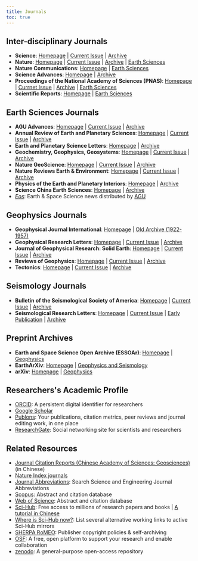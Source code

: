 ```yaml
---
title: Journals
toc: true
---
```


## Inter-disciplinary Journals

- **Science**:
    [Homepage](http://science.sciencemag.org/) |
    [Current Issue](https://science.sciencemag.org/content/current) |
    [Archive](https://science.sciencemag.org/content/by/year)
- **Nature**:
    [Homepage](https://www.nature.com/nature/) |
    [Current Issue](https://www.nature.com/nature/current-issue) |
    [Archive](https://www.nature.com/nature/volumes) |
    [Earth Sciences](https://www.nature.com/subjects/earth-and-environmental-sciences/nature)
- **Nature Communications**:
    [Homepage](https://www.nature.com/ncomms/) |
    [Earth Sciences](https://www.nature.com/subjects/earth-and-environmental-sciences/ncomms)
- **Science Advances**:
    [Homepage](http://advances.sciencemag.org/) |
    [Archive](https://advances.sciencemag.org/content/by/year)
- **Proceedings of the National Academy of Sciences (PNAS)**:
    [Homepage](https://www.pnas.org) |
    [Currnet Issue](https://www.pnas.org/content/current) |
    [Archive](https://www.pnas.org/content/by/year) |
    [Earth Sciences](https://www.pnas.org/content/by/section/Earth,%20Atmospheric,%20and%20Planetary%20Sciences)
- **Scientific Reports**:
    [Homepage](https://www.nature.com/srep/) |
    [Earth Sciences](https://www.nature.com/subjects/earth-and-environmental-sciences/srep)

## Earth Sciences Journals

- **AGU Advances**:
    [Homepage](https://agupubs.onlinelibrary.wiley.com/journal/2576604x) |
    [Current Issue](https://agupubs.onlinelibrary.wiley.com/toc/2576604x/current) |
    [Archive](https://agupubs.onlinelibrary.wiley.com/loi/2576604x)
- **Annual Review of Earth and Planetary Sciences**:
    [Homepage](http://www.annualreviews.org/journal/earth) |
    [Current Issue](https://www.annualreviews.org/toc/earth/current) |
    [Archive](https://www.annualreviews.org/loi/earth)
- **Earth and Planetary Science Letters**:
    [Homepage](https://www.sciencedirect.com/journal/earth-and-planetary-science-letters) |
    [Archive](https://www.sciencedirect.com/journal/earth-and-planetary-science-letters/issues)
- **Geochemistry, Geophysics, Geosystems**:
    [Homepage](http://agupubs.onlinelibrary.wiley.com/hub/journal/10.1002/(ISSN)1525-2027/) |
    [Current Issue](https://agupubs.onlinelibrary.wiley.com/toc/15252027/current) |
    [Archive](https://agupubs.onlinelibrary.wiley.com/loi/15252027)
- **Nature GeoScience**:
    [Homepage](http://www.nature.com/ngeo/index.html) |
    [Current Issue](https://www.nature.com/ngeo/current-issue) |
    [Archive](https://www.nature.com/ngeo/volumes)
- **Nature Reviews Earth & Environment**:
    [Homepage](https://www.nature.com/natrevearthenviron) |
    [Current Issue](https://www.nature.com/natrevearthenviron/current-issue) |
    [Archive](https://www.nature.com/natrevearthenviron/volumes/)
- **Physics of the Earth and Planetary Interiors**:
    [Homepage](http://www.sciencedirect.com/science/journal/00319201/) |
    [Archive](https://www.sciencedirect.com/journal/physics-of-the-earth-and-planetary-interiors/issues)
- **Science China Earth Sciences**:
    [Homepage](https://www.springer.com/journal/11430) |
    [Archive](https://link.springer.com/journal/11430/volumes-and-issues)
- [*Eos*](https://eos.org): Earth & Space Science news distributed by [AGU](https://agupubs.onlinelibrary.wiley.com)

## Geophysics Journals

- **Geophysical Journal International**:
    [Homepage](http://academic.oup.com/gji) |
    [Old Archive (1922-1957)](https://academic.oup.com/gsmnras)
- **Geophysical Research Letters**:
    [Homepage](https://agupubs.onlinelibrary.wiley.com/journal/19448007) |
    [Current Issue](https://agupubs.onlinelibrary.wiley.com/toc/19448007/current) |
    [Archive](https://agupubs.onlinelibrary.wiley.com/loi/19448007)
- **Journal of Geophysical Research: Solid Earth**:
    [Homepage](https://agupubs.onlinelibrary.wiley.com/journal/21699356) |
    [Current Issue](https://agupubs.onlinelibrary.wiley.com/toc/21699356/current) |
    [Archive](https://agupubs.onlinelibrary.wiley.com/loi/21699356)
- **Reviews of Geophysics**:
    [Homepage](https://agupubs.onlinelibrary.wiley.com/journal/19449208) |
    [Current Issue](https://agupubs.onlinelibrary.wiley.com/toc/19449208/current) |
    [Archive](https://agupubs.onlinelibrary.wiley.com/loi/19449208)
- **Tectonics**:
    [Homepage](https://agupubs.onlinelibrary.wiley.com/journal/19449194) |
    [Current Issue](https://agupubs.onlinelibrary.wiley.com/toc/19449194/current) |
    [Archive](https://agupubs.onlinelibrary.wiley.com/loi/19449194)

## Seismology Journals

- **Bulletin of the Seismological Society of America**:
    [Homepage](https://pubs.geoscienceworld.org/bssa) |
    [Current Issue](https://pubs.geoscienceworld.org/bssa/issue) |
    [Archive](https://pubs.geoscienceworld.org/bssa/list-of-years)
- **Seismological Research Letters**:
    [Homepage](https://pubs.geoscienceworld.org/srl) |
    [Current Issue](https://pubs.geoscienceworld.org/srl/issue) |
    [Early Publication](https://pubs.geoscienceworld.org/srl/early-publication) |
    [Archive](https://pubs.geoscienceworld.org/srl/list-of-years)

## Preprint Archives

- **Earth and Space Science Open Archive (ESSOAr)**:
    [Homepage](https://www.essoar.org/) |
    [Geophysics](https://www.essoar.org/topic/agu-ed/1200)
- **EarthArXiv**:
    [Homepage](https://eartharxiv.org/) |
    [Geophysics and Seismology](https://eartharxiv.org/repository/list/geophysics-and-seismology/)
- **arXiv**:
    [Homepage](https://arxiv.org/) |
    [Geophysics](https://arxiv.org/list/physics.geo-ph/recent)

## Researchers's Academic Profile

- [ORCID](https://orcid.org/): A persistent digital identifier for researchers
- [Google Scholar](https://scholar.google.com/)
- [Publons](https://publons.com/): Your publications, citation metrics, peer reviews and journal editing work, in one place
- [ResearchGate](https://www.researchgate.net): Social networking site for scientists and researchers

## Related Resources

- [Journal Citation Reports (Chinese Academy of Sciences: Geosciences)](http://www.gaokeyan.com/journal/index.php?t=subject&sid=8&p=1&jcr=0) (in Chinese)
- [Nature Index journals](https://www.natureindex.com/faq#journals)
- [Journal Abbreviations](https://woodward.library.ubc.ca/research-help/journal-abbreviations/): Search Science and Engineering Journal Abbreviations
- [Scopus](https://www.scopus.com/home.uri): Abstract and citation database
- [Web of Science](https://www.webofknowledge.com): Abstract and citation database
- [Sci-Hub](http://sci-hub.tw/): Free access to millions of research papers and books | [A tutorial in Chinese](https://gmt-china.org/blog/sci-hub/)
- [Where is Sci-Hub now?](https://whereisscihub.now.sh/): List several alternative working links to active Sci-Hub mirrors
- [SHERPA RoMEO](http://www.sherpa.ac.uk/romeo/index.php): Publisher copyright policies & self-archiving
- [OSF](https://osf.io/): A free, open platform to support your research and enable collaboration
- [zenodo](https://zenodo.org/): A general-purpose open-access repository
